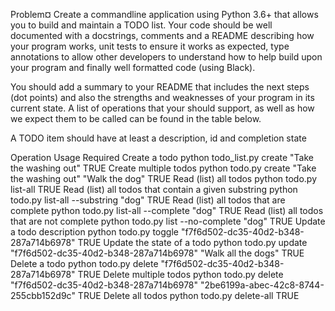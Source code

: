 Problem¤
Create a commandline application using Python 3.6+ that allows you to build and maintain a TODO list. Your code should be well documented with a docstrings, comments and a README describing how your program works, unit tests to ensure it works as expected, type annotations to allow other developers to understand how to help build upon your program and finally well formatted code (using Black).

You should add a summary to your README that includes the next steps (dot points) and also the strengths and weaknesses of your program in its current state. A list of operations that your should support, as well as how we expect them to be called can be found in the table below.

A TODO item should have at least a description, id and completion state

Operation	Usage	Required
Create a todo	python todo_list.py create "Take the washing out"	TRUE
Create multiple todos	python todo.py create "Take the washing out" "Walk the dog"	TRUE
Read (list) all todos	python todo.py list-all	TRUE
Read (list) all todos that contain a given substring	python todo.py list-all --substring "dog"	TRUE
Read (list) all todos that are complete	python todo.py list-all --complete "dog"	TRUE
Read (list) all todos that are not complete	python todo.py list --no-complete "dog"	TRUE
Update a todo description	python todo.py toggle "f7f6d502-dc35-40d2-b348-287a714b6978"	TRUE
Update the state of a todo	python todo.py update "f7f6d502-dc35-40d2-b348-287a714b6978" "Walk all the dogs"	TRUE
Delete a todo	python todo.py delete "f7f6d502-dc35-40d2-b348-287a714b6978"	TRUE
Delete multiple todos	python todo.py delete "f7f6d502-dc35-40d2-b348-287a714b6978" "2be6199a-abec-42c8-8744-255cbb152d9c"	TRUE
Delete all todos	python todo.py delete-all	TRUE